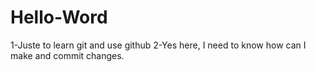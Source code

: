 # Hello-Word
1-Juste to learn git and use github
2-Yes here,  I need to know how can I make and commit changes.
